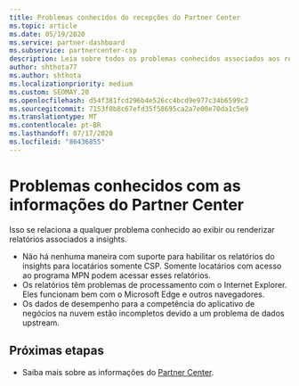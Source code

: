```yaml
---
title: Problemas conhecidos do recepções do Partner Center
ms.topic: article
ms.date: 05/19/2020
ms.service: partner-dashboard
ms.subservice: partnercenter-csp
description: Leia sobre todos os problemas conhecidos associados aos relatórios de PCI (Partner Center insights).
author: shthota77
ms.author: shthota
ms.localizationpriority: medium
ms.custom: SEOMAY.20
ms.openlocfilehash: d54f381fcd296b4e526cc4bcd9e977c34b6599c2
ms.sourcegitcommit: 7153f0b8c67efd35f58695ca2a7e00e70da1c5e9
ms.translationtype: MT
ms.contentlocale: pt-BR
ms.lasthandoff: 07/17/2020
ms.locfileid: "86436855"
---
```

# <a name="known-issues-with-partner-center-insights"></a>Problemas conhecidos com as informações do Partner Center

Isso se relaciona a qualquer problema conhecido ao exibir ou renderizar relatórios associados a insights.

- Não há nenhuma maneira com suporte para habilitar os relatórios do insights para locatários somente CSP. Somente locatários com acesso ao programa MPN podem acessar esses relatórios.
- Os relatórios têm problemas de processamento com o Internet Explorer. Eles funcionam bem com o Microsoft Edge e outros navegadores.
- Os dados de desempenho para a competência do aplicativo de negócios na nuvem estão incompletos devido a um problema de dados upstream.

## <a name="next-steps"></a>Próximas etapas

- Saiba mais sobre as informações do [Partner Center](partner-center-insights.md).
